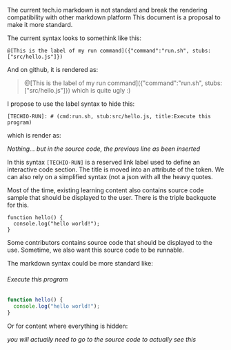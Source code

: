 The current tech.io markdown is not standard and break the rendering compatibility with other markdown platform
This document is a proposal to make it more standard.

The current syntax looks to somethink like this:
```
@[This is the label of my run command]({"command":"run.sh", stubs:["src/hello.js"]})
```
And on github, it is rendered as:
> @[This is the label of my run command]({"command":"run.sh", stubs:["src/hello.js"]})
which is quite ugly :)

I propose to use the label syntax to hide this:
```
[TECHIO-RUN]: # (cmd:run.sh, stub:src/hello.js, title:Execute this program)
```
which is render as:

[TECHIO-RUN]: # (cmd:run.sh, stub:src/hello.js, title:Execute this program)

_Nothing... but in the source code, the previous line as been inserted_


In this syntax `[TECHIO-RUN]` is a reserved link label used to define an interactive code section. The title is moved into an attribute of the token. We can also rely on a simplified syntax (not a json with all the heavy quotes.

Most of the time, existing learning content also contains source code sample that should be displayed to the user. There is the triple backquote for this.

```
function hello() {
  console.log("hello world!");
}
```

Some contributors contains source code that should be displayed to the use. Sometime, we also want this source code to be runnable.

The markdown syntax could be more standard like:

[RUN-BEGIN]: # (cmd:run.sh, stubs:[src/index.htm:html, src/style.css])

###### Execute this program

```javascript,/project/target/src/hello.js
function hello() {
  console.log("hello world!");
}
```

[RUN-END]: #

Or for content where everything is hidden:

[RUN]: # (cmd:run.sh, stub:src/hello.js, title:Execute this program)

_you will actually need to go to the source code to actually see this_
